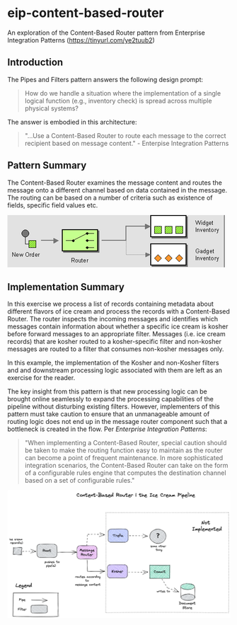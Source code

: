 # eip-content-based-router
An exploration of the Content-Based Router pattern from Enterprise Integration Patterns (https://tinyurl.com/ye2tuub2)
## Introduction

The Pipes and Filters pattern answers the following design prompt:
> How do we handle a situation where the implementation of a single logical function (e.g., inventory check) is spread across multiple physical systems?

The answer is embodied in this architecture: 

> "...Use a Content-Based Router to route each message to the correct recipient based on message content." - Enterpise Integration Patterns

## Pattern Summary
The Content-Based Router examines the message content and routes the message onto a different channel based on data contained in the message. The routing can be based on a number of criteria such as existence of fields, specific field values etc. 

![Pattern diagram](./docs/eip-content-based-router-diagram.png)

## Implementation Summary
In this exercise we process a list of records containing metadata about different flavors of ice cream and process the records with a Content-Based Router. The router inspects the incoming messages and identifies which messages contain information about whether a specific ice cream is kosher before forward messages to an appropriate filter. Messages (i.e. ice cream records) that are kosher routed to a kosher-specific filter and non-kosher messages are routed to a filter that consumes non-kosher messages only.

In this example, the implementation of the Kosher and non-Kosher filters and and downstream processing logic associated with them are left as an exercise for the reader. 

The key insight from this pattern is that new processing logic can be brought online seamlessly to expand the processing capabilities of the pipeline without disturbing existing filters. However, implementers of this pattern must take caution to ensure that an unmanageable amount of routing logic does not end up in the message router component such that a bottleneck is created in the flow. Per *Enterprise Integration Patterns*:

> "When implementing a Content-Based Router, special caution should be taken to make the routing function easy to maintain as the router can become a point of frequent maintenance. In more sophisticated integration scenarios, the Content-Based Router can take on the form of a configurable rules engine that computes the destination channel based on a set of configurable rules."

![My implementation](./docs/implementation-diagram.png)